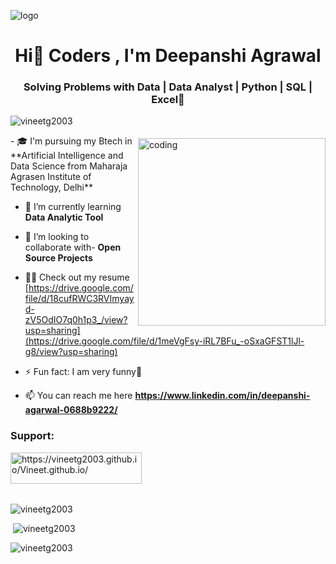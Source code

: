 ![logo](https://www.interactions.com/wp-content/uploads/2018/10/pure_vs_pragmatic_ai_2000x500.jpg)
<h1 align="center">Hi👋 Coders , I'm Deepanshi Agrawal</h1>
<h3 align="center">Solving Problems with Data | Data Analyst | Python | SQL | Excel🫠</h3>

<p align="left"> <img src="https://komarev.com/ghpvc/?username=vineetg2003&label=Profile%20views&color=0e75b6&style=flat" alt="vineetg2003" /> </p>
<img align="right" alt="coding" width="300" src="https://cdn.dribbble.com/users/1446559/screenshots/5453050/media/ff7fdbdc9b667c74cc57db48bfc2ffc7.gif" style="margin-top: 5;">
- 🎓 I'm pursuing my Btech in **Artificial Intelligence and Data Science from Maharaja Agrasen Institute of Technology, Delhi**

- 🌱 I’m currently learning **Data Analytic Tool**

- 👯 I’m looking to collaborate with- **Open Source Projects**

- 👨‍💻 Check out my resume <br> [https://drive.google.com/file/d/18cufRWC3RVImyayd-zV5OdIO7q0h1p3_/view?usp=sharing](https://drive.google.com/file/d/1meVgFsy-iRL7BFu_-oSxaGFST1lJl-g8/view?usp=sharing)

- ⚡ Fun fact: I am very funny🙊

- 📫 You can reach me here **https://www.linkedin.com/in/deepanshi-agarwal-0688b9222/**
<h3 align="left">Support:</h3>
<p><a href="https://ko-fi.com/https://vineetg2003.github.io/Vineet.github.io/"> <img align="left" src="https://cdn.ko-fi.com/cdn/kofi3.png?v=3" height="50" width="210" alt="https://vineetg2003.github.io/Vineet.github.io/" /></a></p><br><br><br><br>

<p><img  src="https://github-readme-stats.vercel.app/api/top-langs?username=vineetg2003&show_icons=true&locale=en&layout=compact" alt="vineetg2003" /></p>

<p>&nbsp;<img src="https://github-readme-stats.vercel.app/api?username=vineetg2003&show_icons=true&locale=en" alt="vineetg2003" /></p>

<p><img src="https://github-readme-streak-stats.herokuapp.com/?user=vineetg2003&" alt="vineetg2003" /></p>
